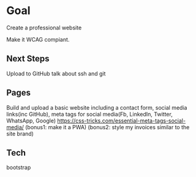 # Goal
Create a professional website

Make it WCAG compiant.

## Next Steps
Upload to GitHub
  talk about ssh and git

## Pages
Build and upload a basic website including a 
contact form, 
social media links(inc GitHub), 
meta tags for social media(Fb, LinkedIn, Twitter, WhatsApp, Google) https://css-tricks.com/essential-meta-tags-social-media/ 
(bonus1: make it a PWA) 
(bonus2: style my invoices similar to the site brand)

## Tech

bootstrap


